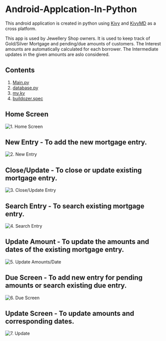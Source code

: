# Android-Applcation-In-Python

This android application is created in python using [Kivy](https://kivy.org/#home) and [KivyMD](https://kivymd.readthedocs.io/en/latest/) as a cross platform.

This app is used by Jewellery Shop owners. It is used to keep track of Gold/Silver Mortgage and pending/due amounts of customers.
The Interest amounts are automatically calculated for each borrower. The Intermediate updates in the given amounts are aslo considered. 

## Contents
1. [Main.py](https://github.com/JayRajdhar/Android-Applcation-In-Python/blob/master/main.py)
2. [database.py](https://github.com/JayRajdhar/Android-Applcation-In-Python/blob/master/database.py)
3. [my.kv](https://github.com/JayRajdhar/Android-Applcation-In-Python/blob/master/my.kv)
4. [buildozer.spec](https://github.com/JayRajdhar/Android-Applcation-In-Python/blob/master/buildozer.spec)

## Home Screen
![1. Home Screen](https://github.com/JayRajdhar/Android-Applcation-In-Python/blob/master/ScreenShots/1.%20Home%20Screen.jpg)

## New Entry - To add the new mortgage entry. 
![2. New Entry](https://github.com/JayRajdhar/Android-Applcation-In-Python/blob/master/ScreenShots/2.%20New%20Entry%20Screen.jpg)

## Close/Update  - To close or update existing mortgage entry. 
![3. Close/Update Entry](https://github.com/JayRajdhar/Android-Applcation-In-Python/blob/master/ScreenShots/3.%20SettleUpdate%20Screen.jpg)

## Search Entry - To search existing mortgage entry. 
![4. Search Entry](https://github.com/JayRajdhar/Android-Applcation-In-Python/blob/master/ScreenShots/4.%20Sreach%20Screen.jpg)

## Update Amount - To update the amounts and dates of the existing mortgage entry. 
![5. Update Amounts/Date](https://github.com/JayRajdhar/Android-Applcation-In-Python/blob/master/ScreenShots/5.%20Update%20Amount%20Screen.jpg)

## Due Screen - To add new entry for pending amounts or search existing due entry.
![6. Due Screen](https://github.com/JayRajdhar/Android-Applcation-In-Python/blob/master/ScreenShots/6.%20Due%20Screen.jpg)

## Update Screen - To update amounts and corresponding dates.
![7. Update](https://github.com/JayRajdhar/Android-Applcation-In-Python/blob/master/ScreenShots/7.%20Amount%20Date%20Update.jpg)
